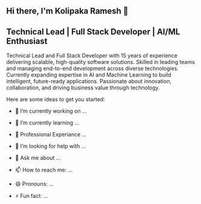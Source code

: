 ## Hi there, I'm Kolipaka Ramesh 👋

## Technical Lead | Full Stack Developer | AI/ML Enthusiast
Technical Lead and Full Stack Developer with 15 years of experience delivering scalable, high-quality software solutions. Skilled in leading teams and managing end-to-end development across diverse technologies. Currently expanding expertise in AI and Machine Learning to build intelligent, future-ready applications. Passionate about innovation, collaboration, and driving business value through technology.

Here are some ideas to get you started:

- 🔭 I’m currently working on ...
  
- 🌱 I’m currently learning ...

- 💼 Professional Experiance ...

- 🤔 I’m looking for help with ...
- 💬 Ask me about ...
- 📫 How to reach me: ...
- 😄 Pronouns: ...
- ⚡ Fun fact: ...

